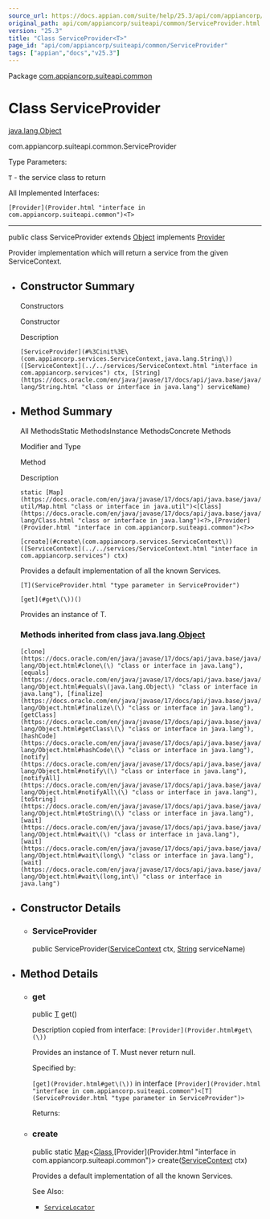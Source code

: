 ```yaml
---
source_url: https://docs.appian.com/suite/help/25.3/api/com/appiancorp/suiteapi/common/ServiceProvider.html
original_path: api/com/appiancorp/suiteapi/common/ServiceProvider.html
version: "25.3"
title: "Class ServiceProvider<T>"
page_id: "api/com/appiancorp/suiteapi/common/ServiceProvider"
tags: ["appian","docs","v25.3"]
---
```



Package [com.appiancorp.suiteapi.common](package-summary.html)

# Class ServiceProvider<T>

[java.lang.Object](https://docs.oracle.com/en/java/javase/17/docs/api/java.base/java/lang/Object.html "class or interface in java.lang")

com.appiancorp.suiteapi.common.ServiceProvider<T>

Type Parameters:

`T` - the service class to return

All Implemented Interfaces:

`[Provider](Provider.html "interface in com.appiancorp.suiteapi.common")<T>`

* * *

public class ServiceProvider<T> extends [Object](https://docs.oracle.com/en/java/javase/17/docs/api/java.base/java/lang/Object.html "class or interface in java.lang") implements [Provider](Provider.html "interface in com.appiancorp.suiteapi.common")<T>

Provider implementation which will return a service from the given ServiceContext.

-   ## Constructor Summary

    Constructors

    Constructor

    Description

    `[ServiceProvider](#%3Cinit%3E\(com.appiancorp.services.ServiceContext,java.lang.String\))([ServiceContext](../../services/ServiceContext.html "interface in com.appiancorp.services") ctx, [String](https://docs.oracle.com/en/java/javase/17/docs/api/java.base/java/lang/String.html "class or interface in java.lang") serviceName)`

-   ## Method Summary

    All MethodsStatic MethodsInstance MethodsConcrete Methods

    Modifier and Type

    Method

    Description

    `static [Map](https://docs.oracle.com/en/java/javase/17/docs/api/java.base/java/util/Map.html "class or interface in java.util")<[Class](https://docs.oracle.com/en/java/javase/17/docs/api/java.base/java/lang/Class.html "class or interface in java.lang")<?>,[Provider](Provider.html "interface in com.appiancorp.suiteapi.common")<?>>`

    `[create](#create\(com.appiancorp.services.ServiceContext\))([ServiceContext](../../services/ServiceContext.html "interface in com.appiancorp.services") ctx)`

    Provides a default implementation of all the known Services.

    `[T](ServiceProvider.html "type parameter in ServiceProvider")`

    `[get](#get\(\))()`

    Provides an instance of T.

    ### Methods inherited from class java.lang.[Object](https://docs.oracle.com/en/java/javase/17/docs/api/java.base/java/lang/Object.html "class or interface in java.lang")

    `[clone](https://docs.oracle.com/en/java/javase/17/docs/api/java.base/java/lang/Object.html#clone\(\) "class or interface in java.lang"), [equals](https://docs.oracle.com/en/java/javase/17/docs/api/java.base/java/lang/Object.html#equals\(java.lang.Object\) "class or interface in java.lang"), [finalize](https://docs.oracle.com/en/java/javase/17/docs/api/java.base/java/lang/Object.html#finalize\(\) "class or interface in java.lang"), [getClass](https://docs.oracle.com/en/java/javase/17/docs/api/java.base/java/lang/Object.html#getClass\(\) "class or interface in java.lang"), [hashCode](https://docs.oracle.com/en/java/javase/17/docs/api/java.base/java/lang/Object.html#hashCode\(\) "class or interface in java.lang"), [notify](https://docs.oracle.com/en/java/javase/17/docs/api/java.base/java/lang/Object.html#notify\(\) "class or interface in java.lang"), [notifyAll](https://docs.oracle.com/en/java/javase/17/docs/api/java.base/java/lang/Object.html#notifyAll\(\) "class or interface in java.lang"), [toString](https://docs.oracle.com/en/java/javase/17/docs/api/java.base/java/lang/Object.html#toString\(\) "class or interface in java.lang"), [wait](https://docs.oracle.com/en/java/javase/17/docs/api/java.base/java/lang/Object.html#wait\(\) "class or interface in java.lang"), [wait](https://docs.oracle.com/en/java/javase/17/docs/api/java.base/java/lang/Object.html#wait\(long\) "class or interface in java.lang"), [wait](https://docs.oracle.com/en/java/javase/17/docs/api/java.base/java/lang/Object.html#wait\(long,int\) "class or interface in java.lang")`

-   ## Constructor Details

    -   ### ServiceProvider

        public ServiceProvider([ServiceContext](../../services/ServiceContext.html "interface in com.appiancorp.services") ctx, [String](https://docs.oracle.com/en/java/javase/17/docs/api/java.base/java/lang/String.html "class or interface in java.lang") serviceName)

-   ## Method Details

    -   ### get

        public [T](ServiceProvider.html "type parameter in ServiceProvider") get()

        Description copied from interface: `[Provider](Provider.html#get\(\))`

        Provides an instance of T. Must never return null.

        Specified by:

        `[get](Provider.html#get\(\))` in interface `[Provider](Provider.html "interface in com.appiancorp.suiteapi.common")<[T](ServiceProvider.html "type parameter in ServiceProvider")>`

        Returns:

    -   ### create

        public static [Map](https://docs.oracle.com/en/java/javase/17/docs/api/java.base/java/util/Map.html "class or interface in java.util")<[Class](https://docs.oracle.com/en/java/javase/17/docs/api/java.base/java/lang/Class.html "class or interface in java.lang")<?>,[Provider](Provider.html "interface in com.appiancorp.suiteapi.common")<?>> create([ServiceContext](../../services/ServiceContext.html "interface in com.appiancorp.services") ctx)

        Provides a default implementation of all the known Services.

        See Also:

        -   [`ServiceLocator`](ServiceLocator.html "class in com.appiancorp.suiteapi.common")